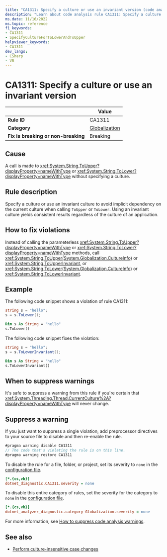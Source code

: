 ```yaml
---
title: "CA1311: Specify a culture or use an invariant version (code analysis)"
description: "Learn about code analysis rule CA1311: Specify a culture or use an invariant version"
ms.date: 11/16/2022
ms.topic: reference
f1_keywords:
- CA1311
- SpecifyCultureForToLowerAndToUpper
helpviewer_keywords:
- CA1311
dev_langs:
- CSharp
- VB
---
```

# CA1311: Specify a culture or use an invariant version

|                                     | Value                                      |
| ----------------------------------- | ------------------------------------------ |
| **Rule ID**                         | CA1311                                     |
| **Category**                        | [Globalization](globalization-warnings.md) |
| **Fix is breaking or non-breaking** | Breaking                                   |

## Cause

A call is made to <xref:System.String.ToUpper?displayProperty=nameWithType> or <xref:System.String.ToLower?displayProperty=nameWithType> without specifying a culture.

## Rule description

Specify a culture or use an invariant culture to avoid implicit dependency on the current culture when calling `ToUpper` or `ToLower`. Using an invariant culture yields consistent results regardless of the culture of an application.

## How to fix violations

Instead of calling the parameterless <xref:System.String.ToUpper?displayProperty=nameWithType> or <xref:System.String.ToLower?displayProperty=nameWithType> methods, call <xref:System.String.ToUpper(System.Globalization.CultureInfo)> or <xref:System.String.ToUpperInvariant>, or <xref:System.String.ToLower(System.Globalization.CultureInfo)> or <xref:System.String.ToLowerInvariant>.

## Example

The following code snippet shows a violation of rule CA1311:

```csharp
string s = "hello";
s = s.ToLower();
```

```vb
Dim s As String = "hello"
s.ToLower()
```

The following code snippet fixes the violation:

```csharp
string s = "hello";
s = s.ToLowerInvariant();
```

```vb
Dim s As String = "hello"
s.ToLowerInvariant()
```

## When to suppress warnings

It's safe to suppress a warning from this rule if you're certain that <xref:System.Threading.Thread.CurrentCulture%2A?displayProperty=nameWithType> will never change.

## Suppress a warning

If you just want to suppress a single violation, add preprocessor directives to your source file to disable and then re-enable the rule.

```csharp
#pragma warning disable CA1311
// The code that's violating the rule is on this line.
#pragma warning restore CA1311
```

To disable the rule for a file, folder, or project, set its severity to `none` in the [configuration file](../configuration-files.md).

```ini
[*.{cs,vb}]
dotnet_diagnostic.CA1311.severity = none
```

To disable this entire category of rules, set the severity for the category to `none` in the [configuration file](../configuration-files.md).

```ini
[*.{cs,vb}]
dotnet_analyzer_diagnostic.category-Globalization.severity = none
```

For more information, see [How to suppress code analysis warnings](../suppress-warnings.md).

## See also

- [Perform culture-insensitive case changes](../../../core/extensions/performing-culture-insensitive-case-changes.md)
